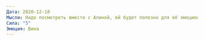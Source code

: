```yaml
---
Дата: 2020-12-18
Мысли: Надо посмотреть вместе с Алиной, ей будет полезно для её эмоциональности, или Милану.Она наверняка расплачется, я её буду утешать. Разве можно поступать так рассчётливо. Это неправильно
Сила: "5"
Эмоция: Вина
---
```

